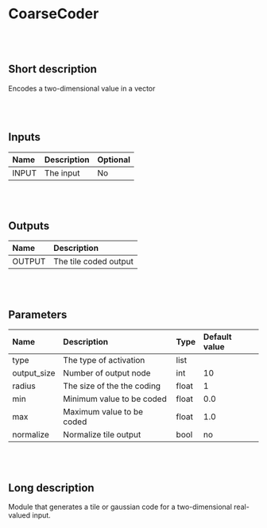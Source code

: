 # CoarseCoder


<br><br>
## Short description

Encodes a two-dimensional value in a vector

<br><br>

## Inputs

|Name|Description|Optional|
|:----|:-----------|:-------|
|INPUT|The input|No|

<br><br>

## Outputs

|Name|Description|
|:----|:-----------|
|OUTPUT|The tile coded output|

<br><br>

## Parameters

|Name|Description|Type|Default value|
|:----|:-----------|:----|:-------------|
|type|The type of activation|list||
|output_size|Number of output node|int|10|
|radius|The size of the the coding|float|1|
|min|Minimum value to be coded|float|0.0|
|max|Maximum value to be coded|float|1.0|
|normalize|Normalize tile output|bool|no|

<br><br>
## Long description
Module that generates a tile or gaussian code for a two-dimensional real-valued input.